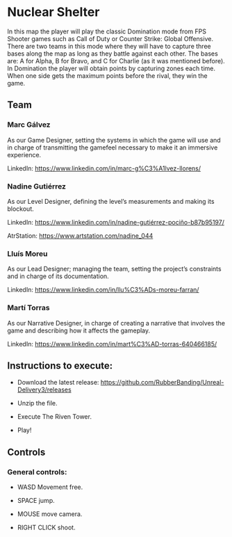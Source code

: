 # Nuclear Shelter
In this map the player will play the classic Domination mode from FPS Shooter games such as Call of Duty or Counter Strike: Global Offensive. 
There are two teams in this mode where they will have to capture three bases along the map as long as they battle against each other. The bases are: A for Alpha, B for Bravo, and C for Charlie (as it was mentioned before). In Domination the player will obtain points by capturing zones each time. When one side gets the maximum points before the rival, they win the game.

## Team
### Marc Gálvez
As our Game Designer, setting the systems in which the game will use and in charge of transmitting the gamefeel necessary to make it an immersive experience.

LinkedIn: https://www.linkedin.com/in/marc-g%C3%A1lvez-llorens/

### Nadine Gutiérrez
As our Level Designer, defining the level’s measurements and making its blockout.

LinkedIn: https://www.linkedin.com/in/nadine-gutiérrez-pociño-b87b95197/

AtrStation: https://www.artstation.com/nadine_044

### Lluís Moreu
As our Lead Designer; managing the team, setting the project’s constraints and in charge of its documentation.

LinkedIn: https://www.linkedin.com/in/llu%C3%ADs-moreu-farran/

### Martí Torras
As our Narrative Designer, in charge of creating a narrative that involves the game and describing how it affects the gameplay.

LinkedIn: https://www.linkedin.com/in/mart%C3%AD-torras-640466185/

## Instructions to execute:

- Download the latest release: https://github.com/RubberBanding/Unreal-Delivery3/releases

- Unzip the file.

- Execute The Riven Tower.

- Play!

## Controls
### General controls:

- WASD Movement free.

- SPACE jump.

- MOUSE move camera.

- RIGHT CLICK shoot.


